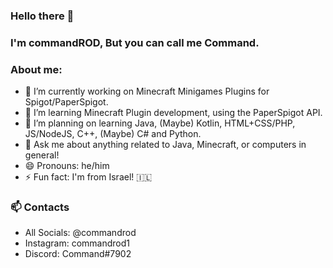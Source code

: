 ### Hello there 👋

### I'm commandROD, But you can call me Command.

### About me:
- 🔭 I’m currently working on Minecraft Minigames Plugins for Spigot/PaperSpigot.
- 🌱 I’m learning Minecraft Plugin development, using the PaperSpigot API.
- 👯 I’m planning on learning Java, (Maybe) Kotlin, HTML+CSS/PHP, JS/NodeJS, C++, (Maybe) C# and Python.
- 💬 Ask me about anything related to Java, Minecraft, or computers in general!
- 😄 Pronouns: he/him
- ⚡ Fun fact: I'm from Israel! 🇮🇱

### 📫 Contacts
- All Socials: @commandrod
- Instagram: commandrod1
- Discord: Command#7902
